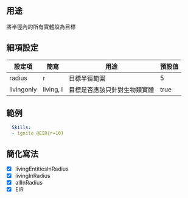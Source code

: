 ## 用途
將半徑內的所有實體設為目標


## 細項設定
| 設定項 | 簡寫   | 用途                      | 預設值 |
|-----------|-----------|----------------------------------------------------------------------|---------|
| radius    | r         | 目標半徑範圍       | 5       |
| livingonly| living, l | 目標是否應該只針對生物類實體             | true    |


## 範例
```yaml
  Skills:
  - ignite @EIR{r=10}
```


## 簡化寫法
- [x] livingEntitiesInRadius  
- [x] livingInRadius  
- [x] allInRadius  
- [x] EIR